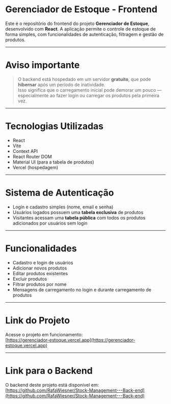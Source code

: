 # Gerenciador de Estoque - Frontend

Este é o repositório do frontend do projeto **Gerenciador de Estoque**, desenvolvido com **React**. A aplicação permite o controle de estoque de forma simples, com funcionalidades de autenticação, filtragem e gestão de produtos.

---

# Aviso importante

> O backend está hospedado em um servidor **gratuito**, que pode **hibernar** após um período de inatividade.  
> Isso significa que o carregamento inicial pode demorar um pouco — especialmente ao fazer login ou carregar os produtos pela primeira vez.

---

# Tecnologias Utilizadas

- React
- Vite
- Context API
- React Router DOM
- Material UI (para a tabela de produtos)
- Vercel (hospedagem)

---

# Sistema de Autenticação

- Login e cadastro simples (nome, email e senha)
- Usuários logados possuem uma **tabela exclusiva** de produtos
- Visitantes acessam uma **tabela pública** com todos os produtos adicionados por usuários sem login

---

# Funcionalidades

- Cadastro e login de usuários
- Adicionar novos produtos
- Editar produtos existentes
- Excluir produtos
- Filtrar produtos por nome
- Mensagens de carregamento no login e durante carregamento de produtos

---

# Link do Projeto

Acesse o projeto em funcionamento:  
[https://gerenciador-estoque.vercel.app](https://gerenciador-estoque.vercel.app)

---



# Link para o Backend

O backend deste projeto está disponível em:  
[https://github.com/RafaWiesner/Stock-Management---Back-end](https://github.com/RafaWiesner/Stock-Management---Back-end)
